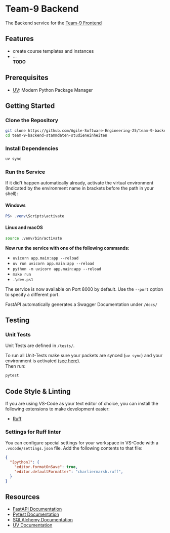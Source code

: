 # Team-9 Backend
The Backend service for the [Team-9 Frontend](https://github.com/Agile-Software-Engineering-25/team-9-frontend-stammdaten-studieneinheiten)

## Features
- create course templates and instances
- ...  
**TODO**

## Prerequisites
- [UV](https://docs.astral.sh/uv/getting-started/installation/#__tabbed_1_2): Modern Python Package Manager

## Getting Started

### Clone the Repository
```bash
git clone https://github.com/Agile-Software-Engineering-25/team-9-backend-stammdaten-studieneinheiten.git
cd team-9-backend-stammdaten-studieneinheiten
```

### Install Dependencies
```bash
uv sync
```

### Run the Service
If it did't happen automatically already, activate the virtual environment (Indicated by the environment name in brackets before the path in your shell):
#### Windows
```powershell
PS> .venv\Scripts\activate
```
#### Linux and macOS
```bash
source .venv/bin/activate
```

**Now run the service with one of the following commands:**
- ` uvicorn app.main:app --reload `  
- `uv run uvicorn app.main:app --reload`
- `python -m uvicorn app.main:app --reload`
- `make run`
- `.\dev.ps1`

The service is now available on Port 8000 by default. Use the `--port` option to specify a different port.

FastAPI automatically generates a Swagger Documentation under `/docs/`

## Testing
### Unit Tests
Unit Tests are defined in `/tests/`. 

To run all Unit-Tests make sure your packets are synced (`uv sync`) and your environment is activated ([see here](#windows)).  
Then run:
```bash
pytest
```

## Code Style & Linting
If you are using VS-Code as your text editor of choice, you can install the following extensions to make development easier:
- [Ruff](https://marketplace.visualstudio.com/items?itemName=charliermarsh.ruff)

### Settings for Ruff linter
You can configure special settings for your workspace in VS-Code with a `.vscode/settings.json` file. Add the following contents to that file:
```json
{
  "[python]": {
    "editor.formatOnSave": true,
    "editor.defaultFormatter": "charliermarsh.ruff",
  }
}
```

## Resources
- [FastAPI Documentation](https://fastapi.tiangolo.com/learn/)
- [Pytest Documentation](https://docs.pytest.org/en/stable/index.html)
- [SQLAlchemy Documentation](https://docs.sqlalchemy.org/en/20/)
- [UV Documentation](https://docs.astral.sh/uv/)
